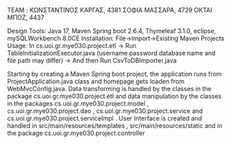 TEAM :
ΚΩΝΣΤΑΝΤΙΝΟΣ ΚΑΡΓΑΣ, 4381
ΣΟΦΙΑ ΜΑΣΣΑΡΑ, 4729
ΟΚΤΑΙ ΜΠΟΖ, 4437

Design Tools: Java 17, Maven Spring boot 2.6.4, Thymeleaf 3.1.0, eclipse, mySQLWorkbench 8.0CE
Installation: File->Import->Existing Maven Projects
Usage: In cs.uoi.gr.mye030.project.etl -> Run TableInitializationExecutor.java (username password database name and file path may differ) -> And then Run CsvToDBImporter.java


Starting by creating a Maven Spring boot project, the application runs from ProjectApplication.java class and homepage gets loaden from WebMvcConfig.java. 
Data transforming is handled by the classes in the package cs.uoi.gr.mye030.project.etl  and data manipulation by the classes in the packages 
cs.uoi.gr.mye030.project.model , cs.uoi.gr.mye030.project.dao , cs.uoi.gr.mye030.project.service and cs.uoi.gr.mye030.project.serviceImpl .
User Interface is created and handled in src/main/resources/templates , src/main/resources/static and in the package cs.uoi.gr.mye030.project.controller



























